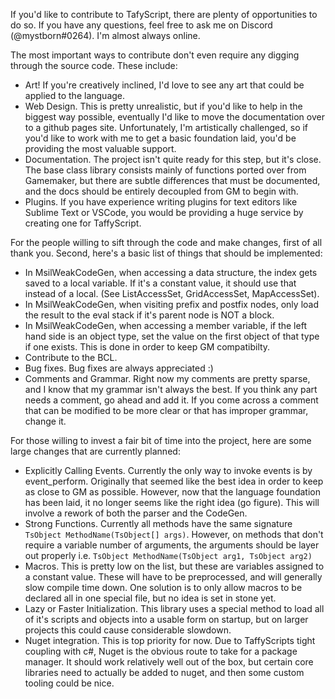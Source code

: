 If you'd like to contribute to TafyScript, there are plenty of opportunities to do so. If you have any questions, feel free to ask me on Discord (@mystborn#0264). I'm almost always online.

The most important ways to contribute don't even require any digging through the source code. These include:
* Art! If you're creatively inclined, I'd love to see any art that could be applied to the language.
* Web Design. This is pretty unrealistic, but if you'd like to help in the biggest way possible, eventually I'd like to move the documentation over to a github pages site. Unfortunately, I'm artistically challenged, so if you'd like to work with me to get a basic foundation laid, you'd be providing the most valuable support.
* Documentation. The project isn't quite ready for this step, but it's close. The base class library consists mainly of functions ported over from Gamemaker, but there are subtle differences that must be documented, and the docs should be entirely decoupled from GM to begin with.
* Plugins. If you have experience writing plugins for text editors like Sublime Text or VSCode, you would be providing a huge service by creating one for TaffyScript.

For the people willing to sift through the code and make changes, first of all thank you. Second, here's a basic list of things that should be implemented:
* In MsilWeakCodeGen, when accessing a data structure, the index gets saved to a local variable. If it's a constant value, it should use that instead of a local. (See ListAccessSet, GridAccessSet, MapAccessSet).
* In MsilWeakCodeGen, when visiting prefix and postfix nodes, only load the result to the eval stack if it's parent node is NOT a block.
* In MsilWeakCodeGen, when accessing a member variable, if the left hand side is an object type, set the value on the first object of that type if one exists. This is done in order to keep GM compatibilty.
* Contribute to the BCL.
* Bug fixes. Bug fixes are always appreciated  :)
* Comments and Grammar. Right now my comments are pretty sparse, and I know that my grammar isn't always the best. If you think any part needs a comment, go ahead and add it. If you come across a comment that can be modified to be more clear or that has improper grammar, change it. 


For those willing to invest a fair bit of time into the project, here are some large changes that are currently planned:
* Explicitly Calling Events. Currently the only way to invoke events is by event_perform. Originally that seemed like the best idea in order to keep as close to GM as possible. However, now that the language foundation has been laid, it no longer seems like the right idea (go figure). This will involve a rework of both the parser and the CodeGen.
* Strong Functions. Currently all methods have the same signature `TsObject MethodName(TsObject[] args)`. However, on methods that don't require a variable number of arguments, the arguments should be layer out properly i.e. `TsObject MethodName(TsObject arg1, TsObject arg2)`
* Macros. This is pretty low on the list, but these are variables assigned to a constant value. These will have to be preprocessed, and will generally slow compile time down. One solution is to only allow macros to be declared all in one special file, but no idea is set in stone yet.
* Lazy or Faster Initialization. This library uses a special method to load all of it's scripts and objects into a usable form on startup, but on larger projects this could cause considerable slowdown.
* Nuget integration. This is top priority for now. Due to TaffyScripts tight coupling with c#, Nuget is the obvious route to take for a package manager. It should work relatively well out of the box, but certain core libraries need to actually be added to nuget, and then some custom tooling could be nice.
